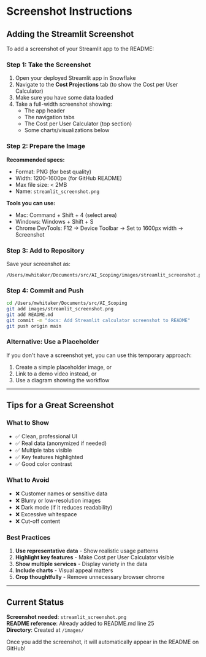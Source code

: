 # Screenshot Instructions

## Adding the Streamlit Screenshot

To add a screenshot of your Streamlit app to the README:

### Step 1: Take the Screenshot

1. Open your deployed Streamlit app in Snowflake
2. Navigate to the **Cost Projections** tab (to show the Cost per User Calculator)
3. Make sure you have some data loaded
4. Take a full-width screenshot showing:
   - The app header
   - The navigation tabs
   - The Cost per User Calculator (top section)
   - Some charts/visualizations below

### Step 2: Prepare the Image

**Recommended specs:**
- Format: PNG (for best quality)
- Width: 1200-1600px (for GitHub README)
- Max file size: < 2MB
- Name: `streamlit_screenshot.png`

**Tools you can use:**
- Mac: Command + Shift + 4 (select area)
- Windows: Windows + Shift + S
- Chrome DevTools: F12 → Device Toolbar → Set to 1600px width → Screenshot

### Step 3: Add to Repository

Save your screenshot as:
```
/Users/mwhitaker/Documents/src/AI_Scoping/images/streamlit_screenshot.png
```

### Step 4: Commit and Push

```bash
cd /Users/mwhitaker/Documents/src/AI_Scoping
git add images/streamlit_screenshot.png
git add README.md
git commit -m "docs: Add Streamlit calculator screenshot to README"
git push origin main
```

### Alternative: Use a Placeholder

If you don't have a screenshot yet, you can use this temporary approach:

1. Create a simple placeholder image, or
2. Link to a demo video instead, or
3. Use a diagram showing the workflow

---

## Tips for a Great Screenshot

### What to Show
- ✅ Clean, professional UI
- ✅ Real data (anonymized if needed)
- ✅ Multiple tabs visible
- ✅ Key features highlighted
- ✅ Good color contrast

### What to Avoid
- ❌ Customer names or sensitive data
- ❌ Blurry or low-resolution images
- ❌ Dark mode (if it reduces readability)
- ❌ Excessive whitespace
- ❌ Cut-off content

### Best Practices
1. **Use representative data** - Show realistic usage patterns
2. **Highlight key features** - Make Cost per User Calculator visible
3. **Show multiple services** - Display variety in the data
4. **Include charts** - Visual appeal matters
5. **Crop thoughtfully** - Remove unnecessary browser chrome

---

## Current Status

**Screenshot needed**: `streamlit_screenshot.png`  
**README reference**: Already added to README.md line 25  
**Directory**: Created at `/images/`

Once you add the screenshot, it will automatically appear in the README on GitHub!

